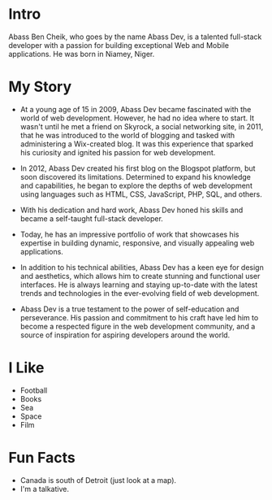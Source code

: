 # Intro

Abass Ben Cheik, who goes by the name Abass Dev, is a talented full-stack developer with a passion for building exceptional Web and Mobile applications. He was born in Niamey, Niger.

# My Story

- At a young age of 15 in 2009, Abass Dev became fascinated with the world of web development. However, he had no idea where to start. It wasn't until he met a friend on Skyrock, a social networking site, in 2011, that he was introduced to the world of blogging and tasked with administering a Wix-created blog. It was this experience that sparked his curiosity and ignited his passion for web development.

- In 2012, Abass Dev created his first blog on the Blogspot platform, but soon discovered its limitations. Determined to expand his knowledge and capabilities, he began to explore the depths of web development using languages such as HTML, CSS, JavaScript, PHP, SQL, and others.

- With his dedication and hard work, Abass Dev honed his skills and became a self-taught full-stack developer.

- Today, he has an impressive portfolio of work that showcases his expertise in building dynamic, responsive, and visually appealing web applications.

- In addition to his technical abilities, Abass Dev has a keen eye for design and aesthetics, which allows him to create stunning and functional user interfaces. He is always learning and staying up-to-date with the latest trends and technologies in the ever-evolving field of web development.

- Abass Dev is a true testament to the power of self-education and perseverance. His passion and commitment to his craft have led him to become a respected figure in the web development community, and a source of inspiration for aspiring developers around the world.

# I Like

- Football
- Books
- Sea
- Space
- Film

# Fun Facts

- Canada is south of Detroit (just look at a map).
- I'm a talkative.
